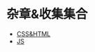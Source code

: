 # 杂章&收集集合

- [CSS&HTML](https://github.com/SecretCastle/Auxmn/tree/master/CSS%26HTML)
- [JS](https://github.com/SecretCastle/Auxmn/tree/master/JS)